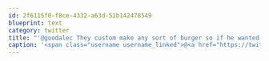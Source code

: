 ```yaml
---
id: 2f6115f0-f8ce-4332-a63d-51b142478549
blueprint: text
category: twitter
title: "'@goodalec They custom make any sort of burger so if he wanted a bunch with quadruple cheese he could get that. With onion rings on top"
caption: '<span class="username username_linked">@<a href="https://twitter.com/goodalec" title="Cory Goodale💉💉💉">goodalec</a></span> They custom make any sort of burger so if he wanted a bunch with quadruple cheese he could get that. With onion rings on top'
---
```

